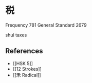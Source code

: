 # 税
Frequency 781
General Standard 2679

shuì
taxes

## References
- [[HSK 5]]
- [[12 Strokes]]
- [[禾 Radical]]